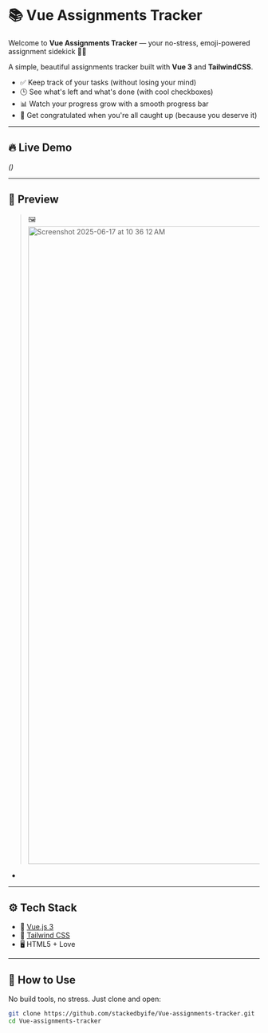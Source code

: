 # 📚 Vue Assignments Tracker

Welcome to **Vue Assignments Tracker** — your no-stress, emoji-powered assignment sidekick 💪✨

A simple, beautiful assignments tracker built with **Vue 3** and **TailwindCSS**.
- ✅ Keep track of your tasks (without losing your mind)
- 🕒 See what's left and what's done (with cool checkboxes)
- 📊 Watch your progress grow with a smooth progress bar
- 🎉 Get congratulated when you're all caught up (because you deserve it)

---

## 🔥 Live Demo
*()*

---

## 👀 Preview

> 🖼️ <img width="1280" alt="Screenshot 2025-06-17 at 10 36 12 AM" src="https://github.com/user-attachments/assets/e96a28c4-c1b4-48ec-8c2c-9831b6b092af" />
*

---

## ⚙️ Tech Stack

- 🧠 [Vue.js 3](https://vuejs.org/)
- 🎨 [Tailwind CSS](https://tailwindcss.com/)
- 🖥️ HTML5 + Love

---

## 🚀 How to Use

No build tools, no stress. Just clone and open:

```bash
git clone https://github.com/stackedbyife/Vue-assignments-tracker.git
cd Vue-assignments-tracker

